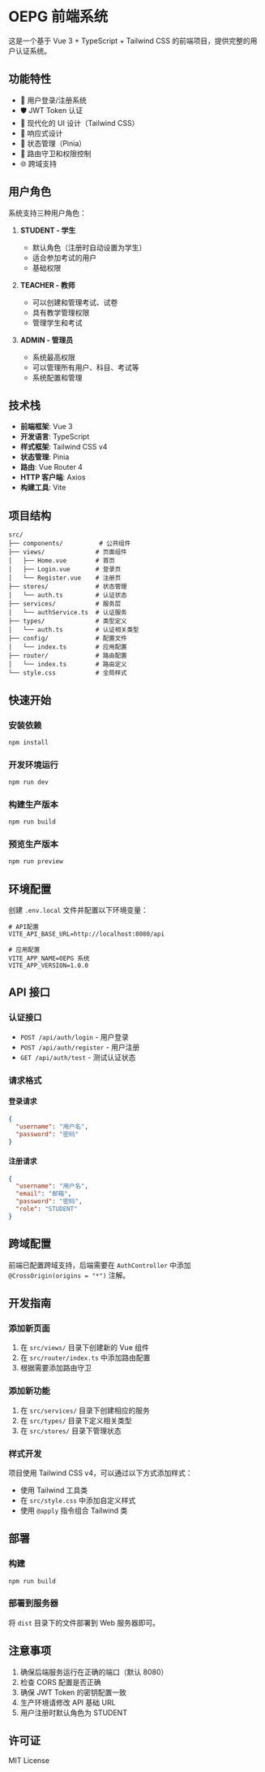 # OEPG 前端系统

这是一个基于 Vue 3 + TypeScript + Tailwind CSS 的前端项目，提供完整的用户认证系统。

## 功能特性

- 🔐 用户登录/注册系统
- 🛡️ JWT Token 认证
- 🎨 现代化的 UI 设计（Tailwind CSS）
- 📱 响应式设计
- 🔄 状态管理（Pinia）
- 🚀 路由守卫和权限控制
- 🌐 跨域支持

## 用户角色

系统支持三种用户角色：

1. **STUDENT - 学生**
   - 默认角色（注册时自动设置为学生）
   - 适合参加考试的用户
   - 基础权限

2. **TEACHER - 教师**
   - 可以创建和管理考试、试卷
   - 具有教学管理权限
   - 管理学生和考试

3. **ADMIN - 管理员**
   - 系统最高权限
   - 可以管理所有用户、科目、考试等
   - 系统配置和管理

## 技术栈

- **前端框架**: Vue 3
- **开发语言**: TypeScript
- **样式框架**: Tailwind CSS v4
- **状态管理**: Pinia
- **路由**: Vue Router 4
- **HTTP 客户端**: Axios
- **构建工具**: Vite

## 项目结构

```
src/
├── components/          # 公共组件
├── views/              # 页面组件
│   ├── Home.vue        # 首页
│   ├── Login.vue       # 登录页
│   └── Register.vue    # 注册页
├── stores/             # 状态管理
│   └── auth.ts         # 认证状态
├── services/           # 服务层
│   └── authService.ts  # 认证服务
├── types/              # 类型定义
│   └── auth.ts         # 认证相关类型
├── config/             # 配置文件
│   └── index.ts        # 应用配置
├── router/             # 路由配置
│   └── index.ts        # 路由定义
└── style.css           # 全局样式
```

## 快速开始

### 安装依赖

```bash
npm install
```

### 开发环境运行

```bash
npm run dev
```

### 构建生产版本

```bash
npm run build
```

### 预览生产版本

```bash
npm run preview
```

## 环境配置

创建 `.env.local` 文件并配置以下环境变量：

```env
# API配置
VITE_API_BASE_URL=http://localhost:8080/api

# 应用配置
VITE_APP_NAME=OEPG 系统
VITE_APP_VERSION=1.0.0
```

## API 接口

### 认证接口

- `POST /api/auth/login` - 用户登录
- `POST /api/auth/register` - 用户注册
- `GET /api/auth/test` - 测试认证状态

### 请求格式

#### 登录请求

```json
{
  "username": "用户名",
  "password": "密码"
}
```

#### 注册请求

```json
{
  "username": "用户名",
  "email": "邮箱",
  "password": "密码",
  "role": "STUDENT"
}
```

## 跨域配置

前端已配置跨域支持，后端需要在 `AuthController` 中添加 `@CrossOrigin(origins = "*")` 注解。

## 开发指南

### 添加新页面

1. 在 `src/views/` 目录下创建新的 Vue 组件
2. 在 `src/router/index.ts` 中添加路由配置
3. 根据需要添加路由守卫

### 添加新功能

1. 在 `src/services/` 目录下创建相应的服务
2. 在 `src/types/` 目录下定义相关类型
3. 在 `src/stores/` 目录下管理状态

### 样式开发

项目使用 Tailwind CSS v4，可以通过以下方式添加样式：

- 使用 Tailwind 工具类
- 在 `src/style.css` 中添加自定义样式
- 使用 `@apply` 指令组合 Tailwind 类

## 部署

### 构建

```bash
npm run build
```

### 部署到服务器

将 `dist` 目录下的文件部署到 Web 服务器即可。

## 注意事项

1. 确保后端服务运行在正确的端口（默认 8080）
2. 检查 CORS 配置是否正确
3. 确保 JWT Token 的密钥配置一致
4. 生产环境请修改 API 基础 URL
5. 用户注册时默认角色为 STUDENT

## 许可证

MIT License
